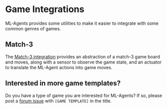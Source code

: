 # Game Integrations
ML-Agents provides some utilities to make it easier to integrate with some common genres of games.

## Match-3
The [Match-3 integration](Integrations-Match3.md) provides an abstraction of a match-3 game board and moves, along with
a sensor to observe the game state, and an actuator to translate the ML-Agent actions into game moves.

## Interested in more game templates?
Do you have a type of game you are interested for ML-Agents? If so, please post a
[forum issue](https://forum.unity.com/forums/ml-agents.453/) with `[GAME TEMPLATE]` in the title.
